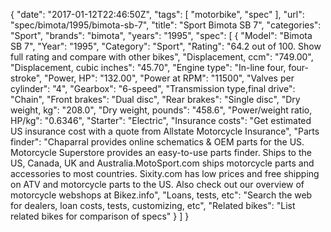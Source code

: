 {
    "date": "2017-01-12T22:46:50Z",
    "tags": [
        "motorbike",
        "spec"
    ],
    "url": "spec\/bimota\/1995\/bimota-sb-7",
    "title": "Sport Bimota SB 7",
    "categories": "Sport",
    "brands": "bimota",
    "years": "1995",
    "spec": [
        {
            "Model": "Bimota SB 7",
            "Year": "1995",
            "Category": "Sport",
            "Rating": "64.2 out of 100. Show full rating and compare with other bikes",
            "Displacement, ccm": "749.00",
            "Displacement, cubic inches": "45.70",
            "Engine type": "In-line four, four-stroke",
            "Power, HP": "132.00",
            "Power at RPM": "11500",
            "Valves per cylinder": "4",
            "Gearbox": "6-speed",
            "Transmission type,final drive": "Chain",
            "Front brakes": "Dual disc",
            "Rear brakes": "Single disc",
            "Dry weight, kg": "208.0",
            "Dry weight, pounds": "458.6",
            "Power\/weight ratio, HP\/kg": "0.6346",
            "Starter": "Electric",
            "Insurance costs": "Get estimated US insurance cost with a quote from Allstate Motorcycle Insurance",
            "Parts finder": "Chaparral provides online schematics & OEM parts for the US.   Motorcycle Superstore provides an easy-to-use parts finder. Ships to the US, Canada, UK and Australia.MotoSport.com ships motorcycle parts and accessories to most countries.    Sixity.com has low prices and free shipping on ATV and motorcycle parts to the US. Also check out our overview of motorcycle webshops at Bikez.info",
            "Loans, tests, etc": "Search the web for dealers, loan costs, tests, customizing, etc",
            "Related bikes": "List related bikes for comparison of specs"
        }
    ]
}